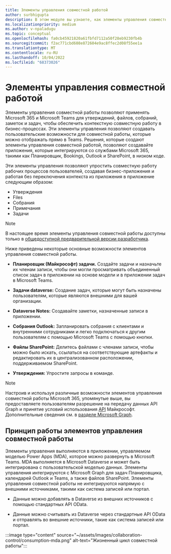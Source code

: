 ```yaml
---
title: Элементы управления совместной работой
author: surbhigupta
description: В этом модуле вы узнаете, как элементы управления совместной работы позволяют создавайте приложения, которые интегрируются со службами Microsoft 365, такими как Планировщик, Bookings и Outlook.
ms.localizationpriority: medium
ms.author: v-npaladugu
ms.topic: conceptual
ms.openlocfilehash: fa0cb45921820a61fbfd7112a50f28eb9230fb4b
ms.sourcegitcommit: f2ac771cbd608e872604e9ac8ffec2d08f55ee1a
ms.translationtype: MT
ms.contentlocale: ru-RU
ms.lasthandoff: 10/04/2022
ms.locfileid: "68373026"
---
```

# <a name="collaboration-controls"></a>Элементы управления совместной работой

Элементы управления совместной работы позволяют применять Microsoft 365 и Microsoft Teams для утверждений, файлов, собраний, заметок и задач, чтобы обеспечить контекстную совместную работу в бизнес-процессах. Эти элементы управления позволяют создавать пользовательские возможности для совместной работы, которые можно отображать прямо в Teams. Решения, которые создают элементы управления совместной работой, позволяют создавайте приложения, которые интегрируются со службами Microsoft 365, такими как Планировщик, Bookings, Outlook и SharePoint, в низком коде.

Эти элементы управления позволяют упростить совместную работу рабочих процессов пользователей, создавая бизнес-приложения и работая без переключения контекста из приложения в приложение следующим образом:

* Утверждения
* Files
* Собрания
* Примечания
* Задачи

> [!NOTE]
> В настоящее время элементы управления совместной работы доступны только в [общедоступной предварительной версии разработчика](~/resources/dev-preview/developer-preview-intro.md).

Ниже приведены некоторые основные возможности элементов управления совместной работы.

* **Планировщик (Майкрософт) задачи.** Создайте задачи и назначьте их членам записи, чтобы они могли просматривать объединенный список задач в приложении на основе модели и в приложении задач в Microsoft Teams.

* **Задачи dataverse:** Создание задач, которые могут быть назначены пользователям, которые являются внешними для вашей организации.

* **Dataverse Notes:** Создавайте заметки, назначенные записи в приложении.

* **Собрания Outlook:** Запланировать собрания с клиентами и внутренними сотрудниками и легко подключаться к другим пользователям с помощью Microsoft Teams с помощью кнопки.

* **Файлы SharePoint:** Делитесь файлами с членами записи, чтобы можно было искать, ссылаться на соответствующие артефакты и редактировать их в централизованном расположении, поддерживаемом SharePoint.

* **Утверждения:** Упростите запросы в команде.

> [!NOTE]
> Настроив и используя различные возможности элементов управления совместной работы Microsoft 365, упомянутые выше, вы предоставляете пользователям разрешение на передачу данных API Graph и принятие условий использования [API](/legal/microsoft-apis/terms-of-use?context=graph%2Fcontext) Майкрософт. Дополнительные сведения см. в [разделе Microsoft Graph](/graph/overview).

## <a name="how-collaboration-controls-works"></a>Принцип работы элементов управления совместной работы

Элементы управления выполняются в приложении, управляемом моделью Power Apps (MDA), которое можно развернуть в Microsoft Teams. MDA выполняется в Microsoft Dataverse и может быть интегрирована с пользовательской моделью данных. Элементы управления интегрируются с Microsoft Graph для задач Планировщика, календарей Outlook и Teams, а также файлов SharePoint. Элементы управления совместной работы не интегрируются напрямую с внешними источниками, такими как система записей или портал.

* Данные можно добавлять в Dataverse из внешних источников с помощью стандартных API OData.

* Данные можно считывать из Dataverse через стандартные API OData и отправлять во внешние источники, такие как система записей или портал.

:::image type="content" source="~/assets/images/collaboration-control/consumption-mda.png" alt-text="Жизненный цикл совместной работы":::
